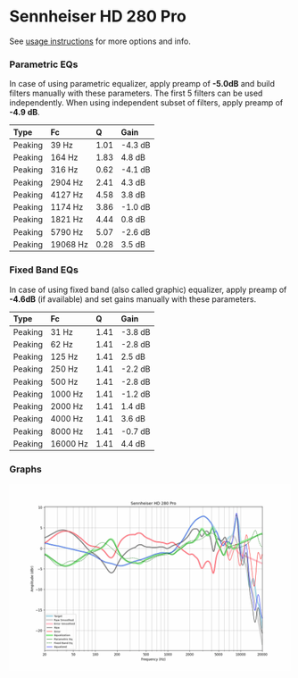 # Sennheiser HD 280 Pro
See [usage instructions](https://github.com/jaakkopasanen/AutoEq#usage) for more options and info.

### Parametric EQs
In case of using parametric equalizer, apply preamp of **-5.0dB** and build filters manually
with these parameters. The first 5 filters can be used independently.
When using independent subset of filters, apply preamp of **-4.9 dB**.

| Type    | Fc       |    Q | Gain    |
|:--------|:---------|:-----|:--------|
| Peaking | 39 Hz    | 1.01 | -4.3 dB |
| Peaking | 164 Hz   | 1.83 | 4.8 dB  |
| Peaking | 316 Hz   | 0.62 | -4.1 dB |
| Peaking | 2904 Hz  | 2.41 | 4.3 dB  |
| Peaking | 4127 Hz  | 4.58 | 3.8 dB  |
| Peaking | 1174 Hz  | 3.86 | -1.0 dB |
| Peaking | 1821 Hz  | 4.44 | 0.8 dB  |
| Peaking | 5790 Hz  | 5.07 | -2.6 dB |
| Peaking | 19068 Hz | 0.28 | 3.5 dB  |

### Fixed Band EQs
In case of using fixed band (also called graphic) equalizer, apply preamp of **-4.6dB**
(if available) and set gains manually with these parameters.

| Type    | Fc       |    Q | Gain    |
|:--------|:---------|:-----|:--------|
| Peaking | 31 Hz    | 1.41 | -3.8 dB |
| Peaking | 62 Hz    | 1.41 | -2.8 dB |
| Peaking | 125 Hz   | 1.41 | 2.5 dB  |
| Peaking | 250 Hz   | 1.41 | -2.2 dB |
| Peaking | 500 Hz   | 1.41 | -2.8 dB |
| Peaking | 1000 Hz  | 1.41 | -1.2 dB |
| Peaking | 2000 Hz  | 1.41 | 1.4 dB  |
| Peaking | 4000 Hz  | 1.41 | 3.6 dB  |
| Peaking | 8000 Hz  | 1.41 | -0.7 dB |
| Peaking | 16000 Hz | 1.41 | 4.4 dB  |

### Graphs
![](./Sennheiser%20HD%20280%20Pro.png)